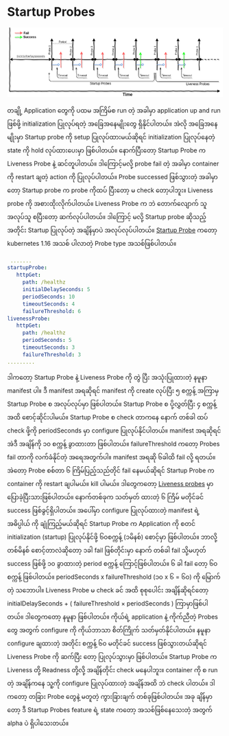 # Startup Probes

![Startup Probes](../.gitbook/assets/startup-probe.png)

တချို့ Application တွေကို ပထမ အကြိမ်စ run တဲ့ အခါမှာ application up and run ဖြစ်ဖို့ initialization ပြုလုပ်ရတဲ့ အခြေအနေမျိုးတွေ ရှိနိုင်ပါတယ်။ အဲလို အခြေအနေမျိုးမှာ Startup probe ကို setup ပြုလုပ်ထားမယ်ဆိုရင် initialization ပြုလုပ်နေတဲ့ state ကို hold လုပ်ထားပေးမှာ ဖြစ်ပါတယ်။ နောက်ပြီးတော့ Startup Probe က Liveness Probe နဲ့ ဆင်တူပါတယ်။ ဒါကြောင့်မလို့ probe fail တဲ့ အခါမှာ container ကို restart ချတဲ့ action ကို ပြုလုပ်ပါတယ်။ Probe successed ဖြစ်သွားတဲ့ အခါမှာတော့ Startup probe က probe ကိုထပ် ပြီးတော့ မ check တော့ပါဘူး။ Liveness probe ကို အစားထိုးလိုက်ပါတယ်။ Liveness Probe က ဘဲ တောက်လျောက် သူအလုပ်သူ စပြီးတော့ ဆက်လုပ်ပါတယ်။ ဒါကြောင့် မလို့ Startup probe ဆိုသည့် အတိုင်း Startup ပြုလုပ်တဲ့ အချိန်မှာပဲ အလုပ်လုပ်ပါတယ်။ [Startup Probe](https://github.com/kubernetes/enhancements/issues/950) ကတော့ kubernetes 1.16 အသစ် ပါလာတဲ့ Probe type အသစ်ဖြစ်ပါတယ်။

```yaml
 .......
startupProbe:
   httpGet:
     path: /healthz
     initialDelaySeconds: 5
     periodSeconds: 10
     timeoutSeconds: 4
     failureThreshold: 6
livenessProbe:
   httpGet:
     path: /healthz
     periodSeconds: 5
     timeoutSeconds: 3
     failureThreshold: 3
.........
```

ဒါကတော့ Startup Probe နဲ့ Liveness Probe ကို တွဲ ပြီး အသုံးပြုထားတဲ့ နမူနာ manifest ပါ။ ဒီ manifest အရဆိုရင် manifest ကို create လုပ်ပြီး ၅ စက္ကန့် အကြာမှ Startup Probe စ အလုပ်လုပ်မှာ ဖြစ်ပါတယ်။ Startup Probe စ ပို့လွှတ်ပြီး ၄ စက္ကန့် အထိ စောင့်ဆိုင်းပါမယ်။ Startup Probe စ check တာကနေ နောက် တစ်ခါ ထပ် check ဖို့ကို periodSeconds မှာ configure ပြုလုပ်နိုင်ပါတယ်။ manifest အရဆိုရင် အဲဒီ အချိန်ကို ၁၀ စက္ကန့် ခွာထားတာ ဖြစ်ပါတယ်။ failureThreshold ကတော့ Probes fail တာကို လက်ခံနိုင်တဲ့ အရေအတွက်ပါ။ manifest အရဆို ၆ခါထိ fail လို့ ရတယ်။ အဲတော့ Probe စစ်တာ ၆ ကြိမ်ပြည့်သည်တိုင် fail နေမယ်ဆိုရင် Startup Probe က container ကို restart ချပါမယ်။ kill ပါမယ်။ ဒါတွေကတော့ [Liveness probes](https://blog.k8smm.org/kubernetes-probes/liveness-probes) မှာ ပြောခဲ့ပြီးသားဖြစ်ပါတယ်။ နောက်တစ်ခုက သတ်မှတ် ထားတဲ့ ၆ ကြိမ် မတိုင်ခင် success ဖြစ်ခွင့်ရှိပါတယ်။ အပေါ်မှာ configure ပြုလုပ်ထားတဲ့ manifest ရဲ့ အဓိပ္ပါယ် ကို ချုံကြည့်မယ်ဆိုရင် Startup Probe က Application ကို စတင် initialization \(startup\) ပြုလုပ်နိုင်ဖို့ ၆၀စက္ကန့် \(၁မိနစ်\) စောင့်မှာ ဖြစ်ပါတယ်။ ဘာလို့ တစ်မိနစ် စောင့်တာလဲဆိုတော့ ၁ခါ fail ဖြစ်တိုင်းမှာ နောက် တစ်ခါ fail သို့မဟုတ် success ဖြစ်ဖို့ ၁၀ ခွာထားတဲ့ period စက္ကန့် ကြောင့်ဖြစ်ပါတယ်။ ၆ ခါ fail တော့ ၆၀ စက္ကန့် ဖြစ်ပါတယ်။ periodSeconds x failureThreshold \(၁၀ x ၆ = ၆၀\) ကို မြောက်တဲ့ သဘောပါ။ Liveness Probe မ check ခင် အထိ စုစုပေါင်း အချိန်ဆိုရင်တော့ initialDelaySeconds + \( failureThreshold × periodSeconds \) ကြာမှာဖြစ်ပါတယ်။ ဒါတွေကတော့ နမူနာ ဖြစ်ပါတယ်။ ကိုယ်ရဲ့ application နဲ့ ကိုက်ညီတဲ့ Probes တွေ အတွက် configure ကို ကိုယ်ဘာသာ စိတ်ကြိုက် သတ်မှတ်နိုင်ပါတယ်။ နမူနာ configure ချထားတဲ့ အတိုင်း စက္ကန့် ၆၀ မတိုင်ခင် success ဖြစ်သွားတယ်ဆိုရင် Liveness Probe ကို ဆက်ပြီး တော့ ပြုလုပ်သွားမှာ ဖြစ်ပါတယ်။ Startup Probe က Liveness တို့ Readness တို့လို့ အချိန်တိုင်း check မနေပါဘူး။ container ကို စ run တဲ့ အချိန်ကနေ သူ့ကို configure ပြုလုပ်ထားတဲ့ အချိန်အထိ ဘဲ check ပါတယ်။ ဒါကတော့ တခြား Probe တွေနဲ့ မတူတဲ့ ကွားခြားချက် တစ်ခုဖြစ်ပါတယ်။ အခု ချိန်မှာတော့ ဒီ Startup Probes feature ရဲ့ state ကတော့ အသစ်ဖြစ်နေသေးတဲ့ အတွက် alpha ပဲ ရှိပါသေးတယ်။

